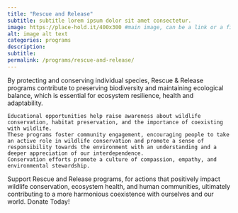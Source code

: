 ```yaml
---
title: "Rescue and Release"
subtitle: subtitle lorem ipsum dolor sit amet consectetur.
image: https://place-hold.it/400x300 #main image, can be a link or a file in assets/img/portfolio
alt: image alt text
categories: programs
description:
subtitle:
permalink: /programs/rescue-and-release/
---
```



By protecting and conserving individual species, Rescue & Release programs contribute to preserving biodiversity and maintaining ecological balance, which is essential for ecosystem resilience, health and adaptability.

    Educational opportunities help raise awareness about wildlife conservation, habitat preservation, and the importance of coexisting with wildlife.
    These programs foster community engagement, encouraging people to take an active role in wildlife conservation and promote a sense of responsibility towards the environment with an understanding and a deeper appreciation of our interdependence.
    Conservation efforts promote a culture of compassion, empathy, and environmental stewardship.

Support Rescue and Release programs, for actions that positively impact wildlife conservation, ecosystem health, and human communities, ultimately contributing to a more harmonious coexistence with ourselves and our world. Donate Today!
